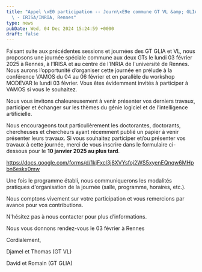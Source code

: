 ```yaml
---
title: "Appel \xE0 participation -- Journ\xE9e commune GT VL &amp; GLIA - lundi 03/02/2025\
  \ - IRISA/INRIA, Rennes"
type: news
pubDate: Wed, 04 Dec 2024 15:24:59 +0000
draft: false
---
```


Faisant suite aux précédentes sessions et journées des GT GLIA et VL, nous proposons une journée spéciale commune aux deux GTs le lundi 03 février 2025 à Rennes, à l’IRISA et au centre de l’INRIA de l'université de Rennes. Nous aurons l’opportunité d’organiser cette journée en prélude à la conférence VAMOS du 04 au 06 février et en parallèle du workshop MODEVAR le lundi 03 février. Vous êtes évidemment invités à participer à VAMOS si vous le souhaitez.

Nous vous invitons chaleureusement à venir présenter vos derniers travaux, participer et échanger sur les thèmes du génie logiciel et de l’intelligence artificielle.

Nous encourageons tout particulièrement les doctorantes, doctorants, chercheuses et chercheurs ayant récemment publié un papier à venir présenter leurs travaux. Si vous souhaitez participer et/ou présenter vos travaux à cette journée, merci de vous inscrire dans le formulaire ci-dessous pour le **10 janvier 2025 au plus tard**.

<https://docs.google.com/forms/d/1kjFxcl3j8XVYsfoj2WS5xyenEQnqw6MHpbn6eskx0mw>

Une fois le programme établi, nous communiquerons les modalités pratiques d'organisation de la journée (salle, programme, horaires, etc.).

Nous comptons vivement sur votre participation et vous remercions par avance pour vos contributions.

N'hésitez pas à nous contacter pour plus d’informations. 

Nous vous donnons rendez-vous le 03 février à Rennes

Cordialement,

Djamel et Thomas (GT VL)

David et Romain (GT GLIA)
